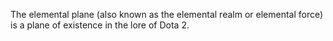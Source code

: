 The elemental plane (also known as the elemental realm or elemental force) is a plane of existence in the lore of Dota 2.
